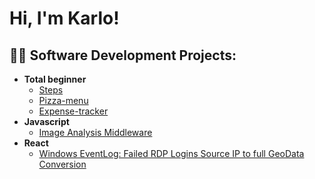 <h1>Hi, I'm Karlo!</h1>

<h2>👨‍💻 Software Development Projects:</h2>

- <b>Total beginner</b>
  - [Steps](https://github.com/Karlo-Zivkovic/Steps/tree/main)
  - [Pizza-menu]()
  - [Expense-tracker]()
- <b>Javascript</b>
  - [Image Analysis Middleware]()
- <b>React</b>
  - [Windows EventLog: Failed RDP Logins Source IP to full GeoData Conversion]()




